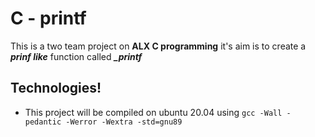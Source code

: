 # C - printf

This is a two team project on **ALX C programming** it's aim is to create a ***prinf like*** function called ***_printf***

## Technologies!

- This project will be compiled on ubuntu 20.04 using `gcc -Wall -pedantic -Werror -Wextra -std=gnu89`

